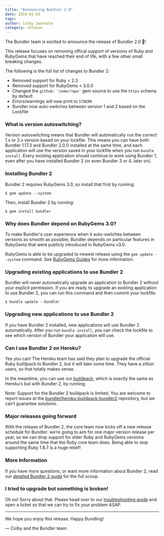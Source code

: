 ```yaml
---
title: "Announcing Bundler 2.0"
date: 2019-01-03
tags:
author: Colby Swandale
category: release
---
```


The Bundler team is excited to announce the release of Bundler 2.0 🎉!

This release focuses on removing offical support of versions of Ruby and RubyGems that have reached their end of life, with a few other small breaking changes.

The following is the full list of changes to Bundler 2:

* Removed support for Ruby \< 2.3
* Removed support for RubyGems \< 3.0.0
* Changed the `github: 'some/repo'` gem source to use the  `https` schema by default
* Errors/warnings will now print to `STDERR`
* Bundler now auto-switches between version 1 and 2 based on the Lockfile

### What is version autoswitching?

Version autoswitching means that Bundler will automatically run the correct 1.x or 2.x version based on your lockfile. This means you can have both Bundler 1.17.3 and Bundler 2.0.0 installed at the same time, and each application will use the version saved in your lockfile when you run `bundle install`. Every existing application should continue to work using Bundler 1, even after you have installed Bundler 2 (or even Bundler 3 or 4, later on).

### Installing Bundler 2

Bundler 2 requires RubyGems 3.0, so install that first by running:

	$ gem update --system

Then, install Bundler 2 by running:

	$ gem install bundler

### Why does Bundler depend on RubyGems 3.0?

To make Bundler's user experience when it auto-switches between versions as smooth as possible, Bundler depends on particular features in RubyGems that were publicly introduced in RubyGems v3.0.

RubyGems is able to be upgraded to newest release using the `gem update --system` command. See [RubyGems Guides](https://guides.rubygems.org/command-reference/#gem-update) for more information.

### Upgrading existing applications to use Bundler 2

Bundler will never automatically upgrade an application to Bundler 2 without your explicit permission. If you are ready to upgrade an existing application to use Bundler 2, you can run this command and then commit your lockfile:

	$ bundle update --bundler

### Upgrading new applications to use Bundler 2

If you have Bundler 2 installed, new applications will use Bundler 2 automatically. After you run `bundle install`, you can check the lockfile to see which version of Bundler your application will use.

### Can I use Bundler 2 on Heroku?

Yes you can! The Heroku team has said they plan to upgrade the official Ruby buildpack to Bundler 2, but it will take some time. They have a zillion users, so that totally makes sense.

In the meantime, you can use our [buildpack](https://github.com/bundler/heroku-buildpack-bundler2), which is exactly the same as Heroku’s but with Bundler 2, by running:

Note: Support for the Bundler 2 buildpack is limited. You are welcome to report issues at the [bundler/heroku-buildpack-bundler2](https://github.com/bundler/heroku-buildpack-bundler2) repository, but we can’t guarantee solutions.

### Major releases going forward

With the release of Bundler 2, the core team now kicks off a new release schedule for Bundler: we’re going to aim for one major version release per year, so we can drop support for older Ruby and RubyGems versions around the same time that the Ruby core team does. Being able to stop supporting Ruby 1.8.7 is a huge relief!

### More Information

If you have more questions, or want more information about Bundler 2, read our [detailed Bundler 2 guide](https://bundler.io/guides/bundler_2_upgrade.html) for the full scoop.

### I tried to upgrade but something is broken!

Oh no! Sorry about that. Please head over to our [troubleshooting guide](https://github.com/bundler/bundler/blob/master/ISSUES.md) and open a ticket so that we can try to fix your problem ASAP.

---- 

We hope you enjoy this release. Happy Bundling!

— Colby and the Bundler team
